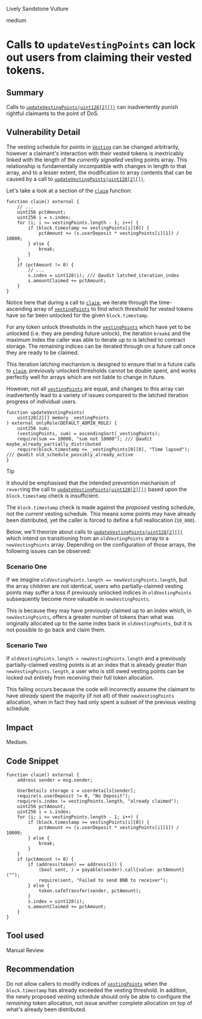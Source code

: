 Lively Sandstone Vulture

medium

# Calls to `updateVestingPoints` can lock out users from claiming their vested tokens.

## Summary

Calls to [`updateVestingPoints(uint128[2][])`](https://github.com/sherlock-audit/2024-03-zap-protocol/blob/c2ad35aa844899fa24f6ed0cbfcf6c7e611b061a/zap-contracts-labs/contracts/Vesting.sol#L94C14-L94C33) can inadvertently punish rightful claimants to the point of DoS.

## Vulnerability Detail

The vesting schedule for points in [`Vesting`](https://github.com/sherlock-audit/2024-03-zap-protocol/blob/c2ad35aa844899fa24f6ed0cbfcf6c7e611b061a/zap-contracts-labs/contracts/Vesting.sol) can be changed arbitrarily, however a claimant's interaction with their vested tokens is inextricably linked with the length of the _currently signalled_ vesting points array. This relationship is fundamentally incompatible with changes in length to that array, and to a lesser extent, the modification to array contents that can be caused by a call to [`updateVestingPoints(uint128[2][])`](https://github.com/sherlock-audit/2024-03-zap-protocol/blob/c2ad35aa844899fa24f6ed0cbfcf6c7e611b061a/zap-contracts-labs/contracts/Vesting.sol#L94C14-L94C33).

Let's take a look at a section of the [`claim`](https://github.com/sherlock-audit/2024-03-zap-protocol/blob/c2ad35aa844899fa24f6ed0cbfcf6c7e611b061a/zap-contracts-labs/contracts/Vesting.sol#L67) function:

```solidity
function claim() external {
    // ...
    uint256 pctAmount;
    uint256 i = s.index;
    for (i; i <= vestingPoints.length - 1; i++) {
        if (block.timestamp >= vestingPoints[i][0]) {
            pctAmount += (s.userDeposit * vestingPoints[i][1]) / 10000;
        } else {
            break;
        }
    }
    if (pctAmount != 0) {
        // ...
        s.index = uint128(i); /// @audit latched_iteration_index
        s.amountClaimed += pctAmount;
    }
}
```

Notice here that during a call to [`claim`](https://github.com/sherlock-audit/2024-03-zap-protocol/blob/c2ad35aa844899fa24f6ed0cbfcf6c7e611b061a/zap-contracts-labs/contracts/Vesting.sol#L67), we iterate through the time-ascending array of [`vestingPoints`](https://github.com/sherlock-audit/2024-03-zap-protocol/blob/c2ad35aa844899fa24f6ed0cbfcf6c7e611b061a/zap-contracts-labs/contracts/Vesting.sol#L13) to find which threshold for vested tokens have so far been unlocked for the given `block.timestamp`.

For any token unlock thresholds in the [`vestingPoints`](https://github.com/sherlock-audit/2024-03-zap-protocol/blob/c2ad35aa844899fa24f6ed0cbfcf6c7e611b061a/zap-contracts-labs/contracts/Vesting.sol#L13) which have yet to be unlocked (i.e. they are pending future unlock), the iteration `break`s and the maximum index the caller was able to iterate up to is latched to contract storage. The remaining indices can be iterated through on a future call once they are ready to be claimed.

This iteration latching mechanism is designed to ensure that in a future calls to [`claim`](https://github.com/sherlock-audit/2024-03-zap-protocol/blob/c2ad35aa844899fa24f6ed0cbfcf6c7e611b061a/zap-contracts-labs/contracts/Vesting.sol#L67), previously unlocked thresholds cannot be double spent, and works perfectly well for arrays which are not liable to change in future.

However, not all [`vestingPoints`](https://github.com/sherlock-audit/2024-03-zap-protocol/blob/c2ad35aa844899fa24f6ed0cbfcf6c7e611b061a/zap-contracts-labs/contracts/Vesting.sol#L13) are equal, and changes to this array can inadvertently lead to a variety of issues compared to the latched iteration progress of individual users.

```solidity
function updateVestingPoints(
    uint128[2][] memory _vestingPoints
) external onlyRole(DEFAULT_ADMIN_ROLE) {
    uint256 sum;
    (vestingPoints, sum) = ascendingSort(_vestingPoints);
    require(sum == 10000, "sum not 10000"); /// @audit maybe_already_partially_distributed
    require(block.timestamp <= _vestingPoints[0][0], "Time lapsed"); /// @audit old_schedule_possibly_already_active
}
```

> [!TIP]
>
> It should be emphasised that the intended prevention mechanism of `revert`ing the call to [`updateVestingPoints(uint128[2][])`](https://github.com/sherlock-audit/2024-03-zap-protocol/blob/c2ad35aa844899fa24f6ed0cbfcf6c7e611b061a/zap-contracts-labs/contracts/Vesting.sol#L94C14-L94C33) based upon the `block.timestamp` check is insufficient.
>
> The `block.timestamp` check is made against the _proposed_ vesting schedule, not the _current_ vesting schedule. This means some points may have already been distributed, yet the caller is forced to define a full reallocation (`10_000`).

Below, we'll theorize about calls to [`updateVestingPoints(uint128[2][])`](https://github.com/sherlock-audit/2024-03-zap-protocol/blob/c2ad35aa844899fa24f6ed0cbfcf6c7e611b061a/zap-contracts-labs/contracts/Vesting.sol#L94C14-L94C33) which intend on transitioning from an `oldVestingPoints` array to a `newVestingPoints` array. Depending on the configuration of those arrays, the following issues can be observed:

### Scenario One

If we imagine `oldVestingPoints.length == newVestingPoints.length`, but the array children are not identical, users who partially-claimed vesting points may suffer a loss if previously unlocked indices in `oldVestingPoints` subsequently become more valuable in `newVestingPoints`.

This is because they may have previously claimed up to an index which, in `newVestingPoints`, offers a greater number of tokens than what was originally allocated up to the same index back in `oldVestingPoints`, but it is not possible to go back and claim them.

### Scenario Two

If `oldVestingPoints.length > newVestingPoints.length` and a previously partially-claimed vesting points is at an index that is already _greater_ than `newVestingPoints.length`, a user who is still owed vesting points can be locked out entirely from receiving their full token allocation.

This failing occurs because the code will incorrectly assume the claimant to have _already_ spent the majority (if not all) of their `newVestingPoints` allocation, when in fact they had only spent a subset of the previous vesting schedule.

## Impact

Medium.

## Code Snippet

```solidity
function claim() external {
    address sender = msg.sender;

    UserDetails storage s = userdetails[sender];
    require(s.userDeposit != 0, "No Deposit");
    require(s.index != vestingPoints.length, "already claimed");
    uint256 pctAmount;
    uint256 i = s.index;
    for (i; i <= vestingPoints.length - 1; i++) {
        if (block.timestamp >= vestingPoints[i][0]) {
            pctAmount += (s.userDeposit * vestingPoints[i][1]) / 10000;
        } else {
            break;
        }
    }
    if (pctAmount != 0) {
        if (address(token) == address(1)) {
            (bool sent, ) = payable(sender).call{value: pctAmount}("");
            require(sent, "Failed to send BNB to receiver");
        } else {
            token.safeTransfer(sender, pctAmount);
        }
        s.index = uint128(i);
        s.amountClaimed += pctAmount;
    }
}
```

## Tool used

Manual Review

## Recommendation

Do not allow callers to modify indices of [`vestingPoints`](https://github.com/sherlock-audit/2024-03-zap-protocol/blob/c2ad35aa844899fa24f6ed0cbfcf6c7e611b061a/zap-contracts-labs/contracts/Vesting.sol#L13) when the `block.timestamp` has already exceeded the vesting threshold. In addition, the newly proposed vesting schedule should only be able to configure the _remaining_ token allocation, not issue another complete allocation on top of what's already been distributed.
